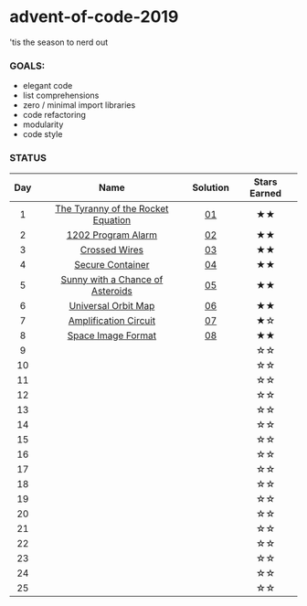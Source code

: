 # advent-of-code-2019
'tis the season to nerd out

### GOALS:
* elegant code
* list comprehensions
* zero / minimal import libraries
* code refactoring
* modularity
* code style

### STATUS

| Day | Name | Solution | Stars Earned |
| :------: | :-------------------: | :--------------: | :--------------: |
| 1 | [The Tyranny of the Rocket Equation](https://adventofcode.com/2019/day/1) | [01](day1/fuel_calculation.py) | ★★ |
| 2 | [1202 Program Alarm](https://adventofcode.com/2019/day/2) | [02](day2/1202_program_alarm.py) | ★★ |
| 3 | [Crossed Wires](https://adventofcode.com/2019/day/3) | [03](day3/crossed_wires.py) | ★★ |
| 4 | [Secure Container](https://adventofcode.com/2019/day/4) | [04](day4/secure_password.py) | ★★ |
| 5 | [Sunny with a Chance of Asteroids](https://adventofcode.com/2019/day/5) | [05](day5/diagnostic_program.py) | ★★ |
| 6 | [Universal Orbit Map](https://adventofcode.com/2019/day/6) | [06](day6/orbits.py) | ★★ |
| 7 | [Amplification Circuit](https://adventofcode.com/2019/day/7) | [07](day7/amp_circuit.py) | ★☆ |
| 8 | [Space Image Format](https://adventofcode.com/2019/day/8) | [08](day8/image_layers.py) | ★★ |
| 9 |  |  | ☆☆ |
| 10 |  |  | ☆☆ |
| 11 |  |  | ☆☆ |
| 12 |  |  | ☆☆ |
| 13 |  |  | ☆☆ |
| 14 |  |  | ☆☆ |
| 15 |  |  | ☆☆ |
| 16 |  |  | ☆☆ |
| 17 |  |  | ☆☆ |
| 18 |  |  | ☆☆ |
| 19 |  |  | ☆☆ |
| 20 |  |  | ☆☆ |
| 21 |  |  | ☆☆ |
| 22 |  |  | ☆☆ |
| 23 |  |  | ☆☆ |
| 24 |  |  | ☆☆ |
| 25 |  |  | ☆☆ |
